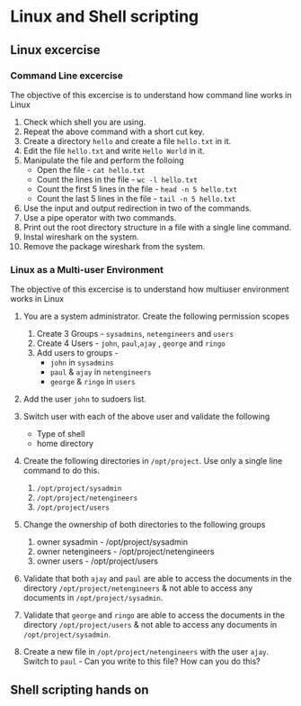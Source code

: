 # Linux and Shell scripting

## Linux excercise
### Command Line excercise

The objective of this excercise is to understand how command line works in Linux

1. Check which shell you are using.
2. Repeat the above command with a short cut key.
3. Create a directory `hello` and create a file `hello.txt` in it.
4. Edit the file `hello.txt` and write `Hello World` in it.
5. Manipulate the file and perform the folloing
    - Open the file -  `cat hello.txt`
    - Count the lines in the file - `wc -l hello.txt`
    - Count the first 5 lines in the file - `head -n 5 hello.txt`
    - Count the last 5 lines in the file - `tail -n 5 hello.txt`
6. Use the input and output redirection in two of the commands.
7. Use a pipe operator with two commands.
8. Print out the root directory structure in a file with a single line command.
9. Instal wireshark on the system.
10. Remove the package wireshark from the system.



### Linux as a Multi-user Environment

The objective of this excercise is to understand how multiuser environment works in Linux

1. You are a system administrator. Create the following permission scopes
    1. Create 3 Groups - `sysadmins`, `netengineers` and `users` 
    2. Create 4 Users - `john`, `paul`,`ajay` , `george` and `ringo`
    3. Add users to groups - 
        - `john` in `sysadmins`
        - `paul` & `ajay` in `netengineers` 
        - `george` & `ringo` in `users`

2. Add the user `john` to sudoers list.

3. Switch user with each of the above user and validate the following
    - Type of shell 
    - home directory

4. Create the following directories in `/opt/project`.  Use only a single line command to do this.
    1. `/opt/project/sysadmin`
    2. `/opt/project/netengineers`
    3. `/opt/project/users`

5. Change the ownership of both directories to the following groups 
    1. owner sysadmin -  /opt/project/sysadmin
    2. owner netengineers - /opt/project/netengineers
    3. owner users -  /opt/project/users

6. Validate that both `ajay` and `paul` are able to access the documents in the directory `/opt/project/netengineers` & not able to access any documents in `/opt/project/sysadmin`.

7. Validate that `george` and `ringo` are able to access the documents in the directory `/opt/project/users` & not able to access any documents in `/opt/project/sysadmin`.

8. Create a new file in `/opt/project/netengineers` with the user `ajay`. Switch to `paul` - Can you write to this file? How can you do this?



## Shell scripting hands on

